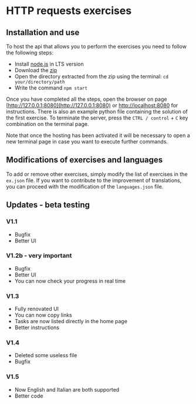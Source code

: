 # HTTP requests exercises

## Installation and use

To host the api that allows you to perform the exercises you need to follow the following steps:
 - Install [node.js](https://nodejs.org/en/) in LTS version
 - Download the [zip](https://github.com/luca31/HTTP-requests-exercises/zipball/master)
 - Open the directory extracted from the zip using the terminal: `cd your/directory/path`
 - Write the command `npm start`

Once you have completed all the steps, open the browser on page [http://127.0.0.1:8080](http://127.0.0.1:8080) or [http://localhost:8080](http://localhost:8080) for instructions. There is also an example python file containing the solution of the first exercise. To terminate the server, press the `CTRL / control` + `C` key combination on the terminal page.

Note that once the hosting has been activated it will be necessary to open a new terminal page in case you want to execute further commands.


## Modifications of exercises and languages

To add or remove other exercises, simply modify the list of exercises in the `ex.json` file. If you want to contribute to the improvement of translations, you can proceed with the modification of the `languages.json` file.


## Updates - beta testing

### V1.1
 - Bugfix
 - Better UI

### V1.2b - very important
 - Bugfix
 - Better UI
 - You can now check your progress in real time

### V1.3
 - Fully renovated UI
 - You can now copy links
 - Tasks are now listed directly in the home page
 - Better instructions

### V1.4
 - Deleted some useless file
 - Bugfix

### V1.5
 - Now English and Italian are both supported
 - Better code
